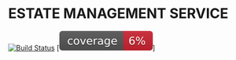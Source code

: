 # ESTATE MANAGEMENT SERVICE

[![Build Status][ci-badge]][ci-runs]
[![coverage][coverage-badge]]

[ci-badge]:            https://github.com/romanchechyotkin/avito_test_task/actions/workflows/test.yaml/badge.svg
[ci-runs]:             https://github.com/romanchechyotkin/avito_test_task/actions
[coverage-badge]:      https://raw.githubusercontent.com/romanchechyotkin/avito_test_task/badges/.badges/master/coverage.svg